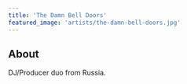 ```yaml
---
title: 'The Damn Bell Doors'
featured_image: 'artists/the-damn-bell-doors.jpg'
---
```


## About

DJ/Producer duo from Russia.
